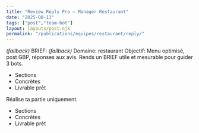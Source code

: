 ```yaml
---
title: "Review Reply Pro — Manager Restaurant"
date: "2025-08-13"
tags: ["post","team-bot"]
layout: layouts/post.njk
permalink: "/publications/equipes/restaurant/reply/"
---
```

*(fallback)* BRIEF:
*(fallback)* Domaine: restaurant
Objectif: Menu optimisé, post GBP, réponses aux avis.
Rends un BRIEF utile et mesurable pour guider 3 bots.

- Sections
- Concrètes
- Livrable prêt

Réalise ta partie uniquement.

- Sections
- Concrètes
- Livrable prêt
